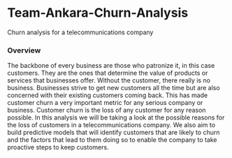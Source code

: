 # Team-Ankara-Churn-Analysis
Churn analysis for a telecommunications company

### Overview

The backbone of every business are those who patronize it, in this case customers. They are the ones that determine the value of products or services that businesses offer. Without the customer, there really is no business. Businesses strive to get new customers all the time but are also concerned with their existing customers coming back. This has made customer churn a very important metric for any serious company or business.
Customer churn is the loss of any customer for any reason possible. In this analysis we will be taking a look at the possible reasons for the loss of customers in a telecommunications company. We also aim to build predictive models that will identify customers that are likely to churn and the factors that lead to them doing so to enable the company to take proactive steps to keep customers.